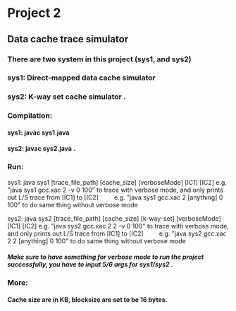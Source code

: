 # Project 2
## Data cache trace simulator 

### There are two system in this project (sys1, and sys2)
### sys1: Direct-mapped data cache simulator
### sys2: K-way set cache simulator . 

### Compilation: 
#### sys1: javac sys1.java
#### sys2: javac sys2.java . 

### Run:
 sys1: java sys1 [trace_file_path] [cache_size] [verboseMode] [IC1] [IC2]
          e.g. "java sys1 gcc.xac 2 -v 0 100" to trace with verbose mode, and only prints out L/S trace from [IC1] to [IC2]
          e.g. "java sys1 gcc.xac 2 [anything] 0 100" to do same thing without verbose mode </br>


 sys2: java sys2 [trace_file_path] [cache_size] [k-way-set] [verboseMode] [IC1] [IC2]
          e.g. "java sys2 gcc.xac 2 2 -v 0 100" to trace with verbose mode, and only prints out L/S trace from [IC1] to [IC2]
          e.g. "java sys2 gcc.xac 2 2 [anything] 0 100" to do same thing without verbose mode </br>

#### _Make sure to have something for verbose mode to run the project successfully, you have to input 5/6 args for sys1/sys2_ . </br>


### More:
#### Cache size are in KB, blocksize are set to be 16 bytes.
